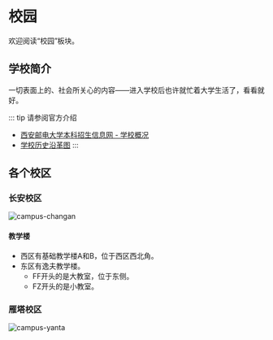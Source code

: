 # 校园

欢迎阅读“校园”板块。

## 学校简介

一切表面上的、社会所关心的内容——进入学校后也许就忙着大学生活了，看看就好。

::: tip 请参阅官方介绍
- [西安邮电大学本科招生信息网 - 学校概况](https://zhaosheng.xupt.edu.cn/xxgk.htm)
- [学校历史沿革图](https://so1.360tres.com/t01a729e95a41cc39b9.jpg)
:::

<!-- 总要能上课找到教室，也要能随时找到厕所吧。 -->

## 各个校区

### 长安校区

![campus-changan](https://pic1.zhimg.com/v2-8d1fdb3bdafe4c5719a56239ea9cd3ab_r.jpg)

#### 教学楼

- 西区有基础教学楼A和B，位于西区西北角。
- 东区有逸夫教学楼。
  - FF开头的是大教室，位于东侧。
  - FZ开头的是小教室。

### 雁塔校区

![campus-yanta](https://weishengsuo.xupt.edu.cn/_mediafile/wss/2015/08/03/238rx6fyve.jpg)

